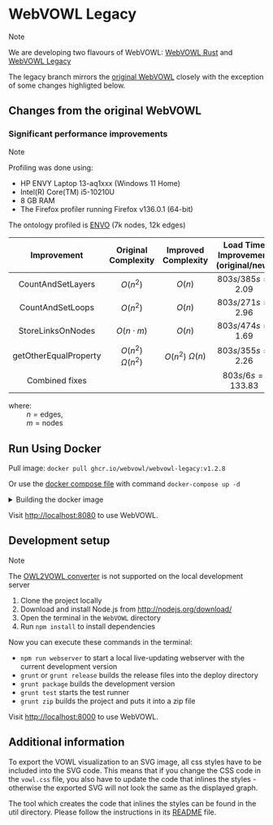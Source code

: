 # WebVOWL Legacy
> [!NOTE]
> We are developing two flavours of WebVOWL: [WebVOWL Rust](https://github.com/WebVOWL/WebVOWL-Rust) and [WebVOWL Legacy](https://github.com/WebVOWL/WebVOWL-Legacy)

The legacy branch mirrors the [original WebVOWL](https://github.com/VisualDataWeb/WebVOWL) closely with the exception of some changes highligted below.

## Changes from the original WebVOWL
### Significant performance improvements
> [!NOTE]
> Profiling was done using:
> - HP ENVY Laptop 13-aq1xxx (Windows 11 Home)
> - Intel(R) Core(TM) i5-10210U
> - 8 GB RAM
> -  The Firefox profiler running Firefox v136.0.1 (64-bit)
>
> The ontology profiled is [ENVO](https://github.com/EnvironmentOntology/envo) (7k nodes, 12k edges)


Improvement | Original Complexity | Improved Complexity | Load Time Improvement (original/new)
:---: | :---: | :---: | :---:
CountAndSetLayers | $O(n^2)$ | $O(n)$ | $803s/385s=2.09$
CountAndSetLoops | $O(n^2)$ | $O(n)$ | $803s/271s=2.96$
StoreLinksOnNodes | $O(n \cdot m)$ | $O(n)$ | $803s/474s=1.69$
getOtherEqualProperty | $O(n^2)$ $\Omega(n^2)$ | $O(n^2)$ $\Omega(n)$ | $803s/355s=2.26$
Combined fixes | | | $803s/6s=133.83$

where:  
$~~~~~~~~$ $n=\text{edges}$,  
$~~~~~~~~$ $m=\text{nodes}$ 

## Run Using Docker
Pull image: `docker pull ghcr.io/webvowl/webvowl-legacy:v1.2.8`  

Or use the [docker compose file](/docker-compose.yml) with command `docker-compose up -d`

<details>
<summary>Building the docker image</summary>
Make sure you are inside the `WebVOWL` directory and you have Docker installed.

Run the following command to build the docker image:

`docker build . -t webvowl:legacy_dev`
</details>

Visit [http://localhost:8080](http://localhost:8080) to use WebVOWL.

## Development setup
> [!NOTE]
> The [OWL2VOWL converter](https://github.com/VisualDataWeb/OWL2VOWL) is not supported on the local development server

1. Clone the project locally
2. Download and install Node.js from http://nodejs.org/download/
3. Open the terminal in the `WebVOWL` directory
4. Run `npm install` to install dependencies

Now you can execute these commands in the terminal:
* `npm run webserver` to start a local live-updating webserver with the current development version
* `grunt` or `grunt release` builds the release files into the deploy directory
* `grunt package` builds the development version
* `grunt test` starts the test runner
* `grunt zip` builds the project and puts it into a zip file

Visit [http://localhost:8000](http://localhost:8000) to use WebVOWL.

## Additional information
To export the VOWL visualization to an SVG image, all css styles have to be included into the SVG code.
This means that if you change the CSS code in the `vowl.css` file, you also have to update the code that
inlines the styles - otherwise the exported SVG will not look the same as the displayed graph.

The tool which creates the code that inlines the styles can be found in the util directory. Please
follow the instructions in its [README](util/VowlCssToD3RuleConverter/README.md) file.
